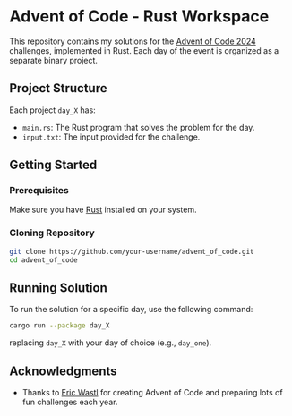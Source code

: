 # Advent of Code - Rust Workspace

This repository contains my solutions for the [Advent of Code 2024](https://adventofcode.com/2024) challenges, implemented in Rust. 
Each day of the event is organized as a separate binary project.

## Project Structure

Each project `day_X` has:
- `main.rs`: The Rust program that solves the problem for the day.
- `input.txt`: The input provided for the challenge.

## Getting Started

### Prerequisites
Make sure you have [Rust](https://www.rust-lang.org) installed on your system. 

### Cloning Repository
```bash
git clone https://github.com/your-username/advent_of_code.git
cd advent_of_code
```

## Running Solution
To run the solution for a specific day, use the following command:
```bash
cargo run --package day_X
```
replacing `day_X` with your day of choice (e.g., `day_one`). 

## Acknowledgments 
- Thanks to [Eric Wastl](https://x.com/ericwastl) for creating Advent of Code and preparing lots of fun challenges each year.